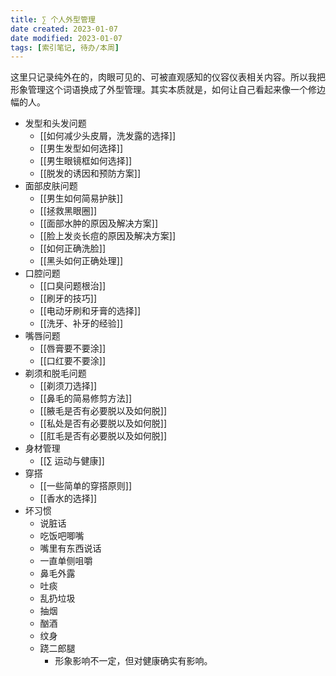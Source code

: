 ```yaml
---
title: ∑ 个人外型管理
date created: 2023-01-07
date modified: 2023-01-07
tags: [索引笔记, 待办/本周]
---
```


这里只记录纯外在的，肉眼可见的、可被直观感知的仪容仪表相关内容。所以我把形象管理这个词语换成了外型管理。其实本质就是，如何让自己看起来像一个修边幅的人。

- 发型和头发问题
	- [[如何减少头皮屑，洗发露的选择]]
	- [[男生发型如何选择]]
	- [[男生眼镜框如何选择]]
	- [[脱发的诱因和预防方案]]
- 面部皮肤问题
	- [[男生如何简易护肤]]
	- [[拯救黑眼圈]]
	- [[面部水肿的原因及解决方案]]
	- [[脸上发炎长痘的原因及解决方案]]
	- [[如何正确洗脸]]
	- [[黑头如何正确处理]]
- 口腔问题
	- [[口臭问题根治]]
	- [[刷牙的技巧]]
	- [[电动牙刷和牙膏的选择]]
	- [[洗牙、补牙的经验]]
- 嘴唇问题
	- [[唇膏要不要涂]]
	- [[口红要不要涂]]
- 剃须和脱毛问题
	- [[剃须刀选择]]
	- [[鼻毛的简易修剪方法]]
	- [[腋毛是否有必要脱以及如何脱]]
	- [[私处是否有必要脱以及如何脱]]
	- [[肛毛是否有必要脱以及如何脱]]
- 身材管理
	- [[∑ 运动与健康]]
- 穿搭
	- [[一些简单的穿搭原则]]
	- [[香水的选择]]
- 坏习惯
	- 说脏话
	- 吃饭吧唧嘴
	- 嘴里有东西说话
	- 一直单侧咀嚼
	- 鼻毛外露
	- 吐痰
	- 乱扔垃圾
	- 抽烟
	- 酗酒
	- 纹身
	- 跷二郎腿
		- 形象影响不一定，但对健康确实有影响。
